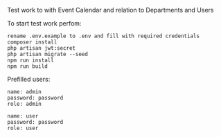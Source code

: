 Test work to with Event Calendar and relation to Departments and Users


To start test work perfom:

    rename .env.example to .env and fill with required credentials
    composer install
    php artisan jwt:secret
    php artisan migrate --seed
    npm run install
    npm run build

Prefilled users:

    name: admin
    password: password
    role: admin

    name: user
    password: password
    role: user